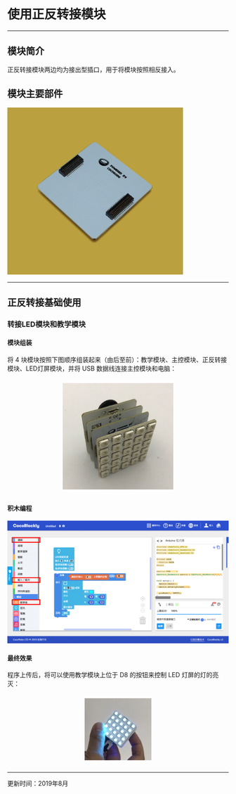 # 使用正反转接模块

---

## 模块简介

正反转接模块两边均为接出型插口，用于将模块按照相反接入。

## 模块主要部件

<img src="../media/正反_1.jpg" width="400"/>

---

## 正反转接基础使用

### 转接LED模块和教学模块

#### 模块组装

将 4 块模块按照下图顺序组装起来（由后至前）：教学模块、主控模块、正反转接模块、LED灯屏模块，并将 USB 数据线连接主控模块和电脑：

<div style="padding: 10px 0 10px 0;text-align: center;"><img src="../media/正反_2.jpg" width="50%" /></div>

#### 积木编程

![](../media/正反_4.jpg)

#### 最终效果

程序上传后，将可以使用教学模块上位于 D8 的按钮来控制 LED 灯屏的灯的亮灭：

<div style="padding: 10px 0 10px 0;text-align: center;"><img src="../media/正反_5.jpg" width="30%" /></div>

---
更新时间：2019年8月
